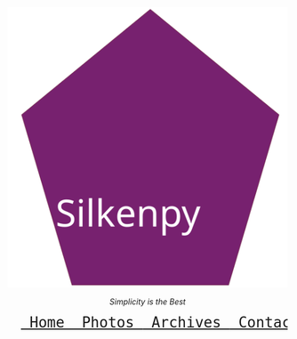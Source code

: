  <center>
   <p>
    <img alt="silkenpy logo" src="/images/silkenpy.svg"/>
    <br/>
   </p>
   <p>
    <i>
     Simplicity is the Best
    </i>
    <br/>
   </p>
   <pre> <font size="6"> <a href="home.md"> Home </a><a href="photos.md"> Photos </a><a href="archives.md"> Archives </a><a href="contact.md"> Contact </a></font></pre>
   <br/>
  </center>